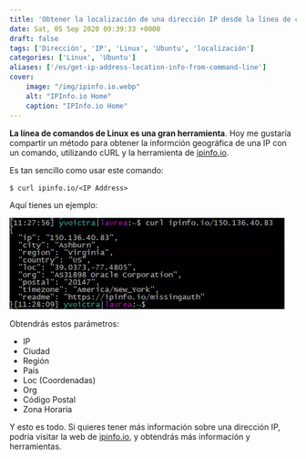 ```yaml
---
title: 'Obtener la localización de una dirección IP desde la línea de comandos'
date: Sat, 05 Sep 2020 09:39:33 +0000
draft: false
tags: ['Dirección', 'IP', 'Linux', 'Ubuntu', 'localización']
categories: ['Linux', 'Ubuntu']
aliases: ['/es/get-ip-address-location-info-from-command-line']
cover:
    image: "/img/ipinfo.io.webp"
    alt: "IPInfo.io Home"
    caption: "IPInfo.io Home"
---
```


**La línea de comandos de Linux es una gran herramienta**. Hoy me gustaría compartir un método para obtener la informción geográfica de una IP con un comando, utilizando cURL y la herramienta de [ipinfo.io](https://ipinfo.io).

Es tan sencillo como usar este comando:

    $ curl ipinfo.io/<IP Address>

Aquí tienes un ejemplo:

![Curl ipinfo](./images/curl_ipinfo.webp)

Obtendrás estos parámetros:

*   IP
*   Ciudad
*   Región
*   País
*   Loc (Coordenadas)
*   Org
*   Código Postal
*   Zona Horaria

Y esto es todo. Si quieres tener más información sobre una dirección IP, podría visitar la web de [ipinfo.io](https://ipinfo.io), y obtendrás más información y herramientas.
